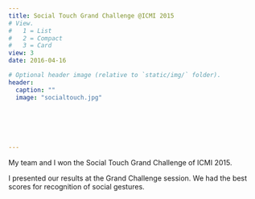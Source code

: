 ```yaml
---
title: Social Touch Grand Challenge @ICMI 2015
# View.
#   1 = List
#   2 = Compact
#   3 = Card
view: 3
date: 2016-04-16

# Optional header image (relative to `static/img/` folder).
header:
  caption: ""
  image: "socialtouch.jpg"

  




---
```

My team and I won the Social Touch Grand Challenge of ICMI 2015.

I presented our results at the Grand Challenge session. We had the best scores for recognition of social gestures.
